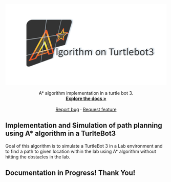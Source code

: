 <p align="center">
  <a href="https://github.com/Sudharsan10/A-star-implementation-in-turtlebot-3">
    <img src=".\img\card.png" alt="Social-header">
  </a>  
</p>

<p align="center">
  A* algorithm implementation in a turtle bot 3.  
  <br>
    <a href=""><strong>Explore the docs »</strong></a>
    <br>
    <br>
    <a href="https://github.com/Sudharsan10/A-star-implementation-in-turtlebot-3/issues/new">Report bug</a>
    ·
    <a href="https://github.com/Sudharsan10/A-star-implementation-in-turtlebot-3/issues/new">Request feature</a>    
</p>

## Implementation and Simulation of path planning using A* algorithm in a TurlteBot3

Goal of this algorithm is to simulate a TurtleBot 3 in a Lab environment and to find a path to given location within the lab using A* algorithm without hitting the obstacles in the lab.

## Documentation in Progress! Thank You!
